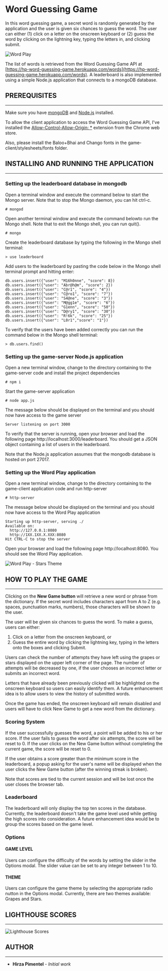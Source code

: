 # Word Guessing Game

In this word guessing game, a secret word is randomly generated by the application and the user is given six chances to guess the word. The user can either (1) click on a letter on the onscreen keyboard or (2) guess the word by clicking on the lightning key, typing the letters in, and clicking submit. 

![Word Play](https://github.com/hirzamitz/word-guessing-game/blob/master/screenshot.png)

The list of words is retrieved from the Word Guessing Game API at [https://hp-word-guessing-game.herokuapp.com/words](https://hp-word-guessing-game.herokuapp.com/words). A leaderboard is also implemented using a simple Node.js application that connects to a mongoDB database.

## PREREQUISITES
------
Make sure you have [mongoDB](https://treehouse.github.io/installation-guides/mac/mongo-mac.html) and [Node.js](https://nodejs.org/en/download/) installed. 

To allow the client application to access the Word Guessing Game API, I've installed the [Allow-Control-Allow-Origin: *](https://chrome.google.com/webstore/detail/allow-control-allow-origi/nlfbmbojpeacfghkpbjhddihlkkiljbi) extension from the Chrome web store.  

Also, please install the Baloo+Bhai and Chango fonts in the game-client/stylesheets/fonts folder.

## INSTALLING AND RUNNING THE APPLICATION
------
### Setting up the leaderboard database in mongodb

Open a terminal window and execute the command below to start the Mongo server. Note that to stop the Mongo daemon, you can hit ctrl-c.
```
# mongod
```

Open another terminal window and execute the command belowto run the Mongo shell. Note that to exit the Mongo shell, you can run quit().
```
# mongo
```

Create the leaderboard database by typing the following in the Mongo shell terminal:
```
> use leaderboard
```

Add users to the leaderboard by pasting the code below in the Mongo shell terminal prompt and hitting enter:

```
db.users.insert({"user": "M16h0nne", "score": 8})
db.users.insert({"user": "Abr@h@m", "score": 2})
db.users.insert({"user": "C@r1", "score": "4"})
db.users.insert({"user": "C@ro1", "score": "7"})
db.users.insert({"user": "S4@ne", "score": "3"})
db.users.insert({"user": "M@gg1e", "score": "6"})
db.users.insert({"user": "G1enn", "score": "50"})
db.users.insert({"user": "D@ry1", "score": "30"})
db.users.insert({"user": "R!6k", "score": "25"})
db.users.insert({"user": "L0r1","score": "1"})
```

To verify that the users have been added correctly you can run the command below in the Mongo shell terminal:
```
> db.users.find()
```

### Setting up the game-server Node.js application

Open a new terminal window, change to the directory containing to the game-server code and install the project dependencies
```
# npm i
```

Start the game-server application 
```
# node app.js
```

The message below should be displayed on the terminal and you should now have access to the game server
```
Server listening on port 3000
```

To verify that the server is running, open your browser and load the following page http://localhost:3000/leaderboard. You should get a JSON object containing a list of users in the leaderboard.

Note that the Node.js application assumes that the mongodb database is hosted on port 27017.

### Setting up the Word Play application

Open a new terminal window, change to the directory containing to the game-client application code and run http-server
```
# http-server
```

The message below should be displayed on the terminal and you should now have access to the Word Play application
```
Starting up http-server, serving ./
Available on:
  http://127.0.0.1:8080
  http://1XX.1XX.X.XXX:8080
Hit CTRL-C to stop the server
```

Open your browser and load the following page http://localhost:8080. You should see the Word Play application.

![Word Play - Stars Theme](https://github.com/hirzamitz/word-guessing-game/blob/master/screenshot_theme.png)


## HOW TO PLAY THE GAME
------

Clicking on the **New Game button** will retrieve a new word or phrase from the dictionary. If the secret word includes characters apart from A to Z (e.g. spaces, punctuation marks, numbers), those characters will be shown to the user. 

The user will be given six chances to guess the word. To make a guess, users can either:

1. Click on a letter from the onscreen keyboard, or
2. Guess the entire word by clicking the lightning key, typing in the letters onto the boxes and clicking Submit. 

Users can check the number of attempts they have left using the grapes or stars displayed on the upper left corner of the page. The number of attempts will be decreased by one, if the user chooses an incorrect letter or submits an incorrect word. 

Letters that have already been previously clicked will be highlighted on the onscreen keyboard so users can easily identify them. A future enhancement idea is to allow users to view the history of submitted words.

Once the game has ended, the onscreen keyboard will remain disabled and users will have to click New Game to get a new word from the dictionary.

### Scoring System
If the user successfully guesses the word, a point will be added to his or her score. If the user fails to guess the word after six attempts, the score will be reset to 0. If the user clicks on the New Game button without completing the current game, the score will be reset to 0.  

If the user obtains a score greater than the minimum score in the leaderboard, a popup asking for the user's name will be displayed when the user clicks the New Game button (after the winning streak is broken). 

Note that scores are tied to the current session and will be lost once the user closes the browser tab.

### Leaderboard
The leaderboard will only display the top ten scores in the database. Currently, the leaderboard doesn't take the game level used while getting the high scores into consideration. A future enhancement idea would be to group the scores based on the game level. 

### Options

#### GAME LEVEL
Users can configure the difficulty of the words by setting the slider in the Options modal. The slider value can be set to any integer between 1 to 10.

#### THEME
Users can configure the game theme by selecting the appropriate radio nutton in the Options modal. Currently, there are two themes available: Grapes and Stars.

## LIGHTHOUSE SCORES
------
![Lighthouse Scores](https://github.com/hirzamitz/word-guessing-game/blob/master/lighthouse.png)

## AUTHOR
------
* **Hirza Pimentel** - *Initial work*